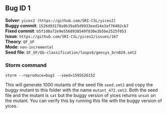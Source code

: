 ## Bug ID 1

**Solver**: `yices2 (https://github.com/SRI-CSL/yices2)`
<br>
**Buggy commit**: `1526d93178a9b39a85d9933eed14e3af76402cb7`
<br>
**Fixed commit**: `b5f1d0a72e9e5568938549f830e3b5be2525f053`
<br>
**Issue**: `https://github.com/SRI-CSL/yices2/issues/167`
<br>
**Theory**: `QF_UF`
<br>
**Mode**: `non-incremental`
<br>
**Seed file**: `QF_UF/QG-classification/loops6/gensys_brn029.smt2`


### Storm command
 
```
storm --reproduce=bug1 --seed=1595526152
```

This will generate 1000 mutants of the seed file `seed.smt2` and copy the buggy mutant to this folder with the 
name `mutant_472.smt2`. 
Both the seed file and the mutant is `sat` but the buggy version of yices returns `unsat` on the mutant. 
You can verify this by running this file with the buggy version of yices. 

